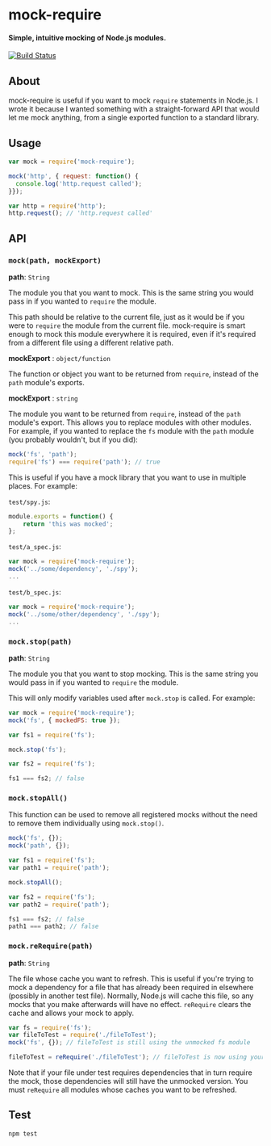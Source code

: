 # mock-require

#### Simple, intuitive mocking of Node.js modules.

[![Build Status](https://travis-ci.org/boblauer/mock-require.svg)](https://travis-ci.org/boblauer/mock-require)

## About

mock-require is useful if you want to mock `require` statements in Node.js.  I wrote it because I wanted something with a straight-forward API that would let me mock anything, from a single exported function to a standard library.

## Usage

```javascript
var mock = require('mock-require');

mock('http', { request: function() {
  console.log('http.request called');
}});

var http = require('http');
http.request(); // 'http.request called'
```

## API

### `mock(path, mockExport)`

__path__: `String`

The module you that you want to mock.  This is the same string you would pass in if you wanted to `require` the module.

This path should be relative to the current file, just as it would be if you were to `require` the module from the current file.  mock-require is smart enough to mock this module everywhere it is required, even if it's required from a different file using a different relative path.

__mockExport__ : `object/function`

The function or object you want to be returned from `require`, instead of the `path` module's exports.

__mockExport__ : `string`

The module you want to be returned from `require`, instead of the `path` module's export.  This allows you to replace modules with other modules.  For example, if you wanted to replace the `fs` module with the `path` module (you probably wouldn't, but if you did):

```javascript
mock('fs', 'path');
require('fs') === require('path'); // true
```
This is useful if you have a mock library that you want to use in multiple places.  For example:

`test/spy.js`:
```javascript
module.exports = function() {
    return 'this was mocked';
};
```

`test/a_spec.js`:
```javascript
var mock = require('mock-require');
mock('../some/dependency', './spy');
...
```

`test/b_spec.js`:
```javascript
var mock = require('mock-require');
mock('../some/other/dependency', './spy');
...
```

### `mock.stop(path)`

__path__: `String`

The module you that you want to stop mocking.  This is the same string you would pass in if you wanted to `require` the module.

This will only modify variables used after `mock.stop` is called.  For example:

```javascript
var mock = require('mock-require');
mock('fs', { mockedFS: true });

var fs1 = require('fs');

mock.stop('fs');

var fs2 = require('fs');

fs1 === fs2; // false
```

### `mock.stopAll()`

This function can be used to remove all registered mocks without the need to remove them individually using `mock.stop()`.

```javascript
mock('fs', {});
mock('path', {});

var fs1 = require('fs');
var path1 = require('path');

mock.stopAll();

var fs2 = require('fs');
var path2 = require('path');

fs1 === fs2; // false
path1 === path2; // false
```

### `mock.reRequire(path)`

__path__: `String`

The file whose cache you want to refresh. This is useful if you're trying to mock a dependency for a file that has already been required in elsewhere (possibly in another test file). Normally, Node.js will cache this file, so any mocks that you make afterwards will have no effect. `reRequire` clears the cache and allows your mock to apply.

```javascript
var fs = require('fs');
var fileToTest = require('./fileToTest');
mock('fs', {}); // fileToTest is still using the unmocked fs module

fileToTest = reRequire('./fileToTest'); // fileToTest is now using your mock
```

Note that if your file under test requires dependencies that in turn require the mock, those dependencies will still have the unmocked version. You must `reRequire` all modules whose caches you want to be refreshed.

## Test

```
npm test
```
